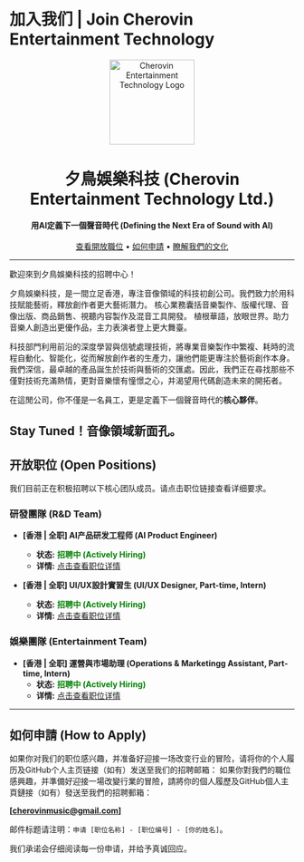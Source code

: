 # 加入我们 | Join Cherovin Entertainment Technology

<p align="center">
  <img src="[https://github.com/cherovin/careers/blob/main/CherovinTech.jpg]" alt="Cherovin Entertainment Technology Logo" width="150"/>
</p>

<h1 align="center">夕鳥娛樂科技 (Cherovin Entertainment Technology Ltd.)</h1>

<p align="center">
  <strong>用AI定義下一個聲音時代 (Defining the Next Era of Sound with AI)</strong>
  <br><br>
  <a href="#open-positions">查看開放職位</a> •
  <a href="#how-to-apply">如何申請</a> •
  <a href="https://github.com/starlight-tech/careers/tree/main/culture">瞭解我們的文化</a>
</p>

---

歡迎來到夕鳥娛樂科技的招聘中心！

夕鳥娛樂科技，是一間立足香港，專注音像領域的科技初創公司。我們致力於用科技賦能藝術，釋放創作者更大藝術潛力。
核心業務囊括音樂製作、版權代理、音像出版、商品銷售、視聽内容製作及混音工具開發。
植根華語，放眼世界。助力音樂人創造出更優作品，主力表演者登上更大舞臺。

科技部門利用前沿的深度學習與信號處理技術，將專業音樂製作中繁複、耗時的流程自動化、智能化，從而解放創作者的生產力，讓他們能更專注於藝術創作本身。
我們深信，最卓越的產品誕生於技術與藝術的交匯處。因此，我們正在尋找那些不僅對技術充滿熱情，更對音樂懷有憧憬之心，并渴望用代碼創造未來的開拓者。

在這閒公司，你不僅是一名員工，更是定義下一個聲音時代的**核心夥伴**。

Stay Tuned！音像領域新面孔。
---

## 开放职位 (Open Positions)

我们目前正在积极招聘以下核心团队成员。请点击职位链接查看详细要求。

### 研發團隊 (R&D Team)

*   **[香港 | 全职] AI产品研发工程师 (AI Product Engineer)**
    *   **状态:** <span style="color:green;">**招聘中 (Actively Hiring)**</span>
    *   **详情:** [点击查看职位详情](./jobs/AI-PRODUCT-ENGINEER-HK.md)

*   **[香港 | 全职] UI/UX設計實習生 (UI/UX Designer, Part-time, Intern)**
    *   **状态:** <span style="color:green;">**招聘中 (Actively Hiring)**</span>
    *   **详情:** [点击查看职位详情](./jobs/UI-UX-DESIGNER-HK.md)

### 娛樂團隊 (Entertainment Team)
*   **[香港 | 全职] 運營與市場助理 (Operations & Marketingg Assistant, Part-time, Intern)**
    *   **状态:** <span style="color:green;">**招聘中 (Actively Hiring)**</span>
    *   **详情:** [点击查看职位详情](./jobs/MARKETING-ASSISTANT-HK.md)

---

## 如何申請 (How to Apply)

如果你对我们的职位感兴趣，并准备好迎接一场改变行业的冒险，请将你的个人履历及GitHub个人主页链接（如有）发送至我们的招聘邮箱：
如果你對我們的職位感興趣，并準備好迎接一場改變行業的冒險，請將你的個人履歷及GitHub個人主頁鏈接（如有）發送至我們的招聘郵箱：

**[cherovinmusic@gmail.com]**

邮件标题请注明：`申请 [职位名称] - [职位编号] - [你的姓名]`。

我们承诺会仔细阅读每一份申请，并给予真诚回应。
